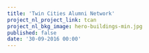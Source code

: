 ```yaml
---
title: 'Twin Cities Alumni Network'
project_nl_project_link: tcan
project_nl_bkg_image: hero-buildings-min.jpg
published: false
date: '30-09-2016 00:00'
---
```


